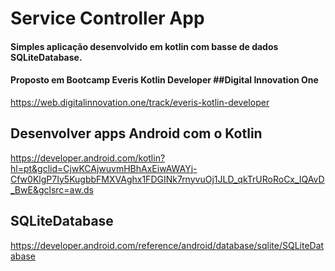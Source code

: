 # Service Controller App

#### Simples aplicação desenvolvido em kotlin com basse de dados SQLiteDatabase.
#### Proposto em Bootcamp Everis Kotlin Developer ##Digital Innovation One

https://web.digitalinnovation.one/track/everis-kotlin-developer

## Desenvolver apps Android com o Kotlin

https://developer.android.com/kotlin?hl=pt&gclid=CjwKCAjwuvmHBhAxEiwAWAYj-Cfw0KlgP7Iy5KugbbFMXVAghx1FDGINk7rnyvuOj1JLD_qkTrURoRoCx_IQAvD_BwE&gclsrc=aw.ds

## SQLiteDatabase

https://developer.android.com/reference/android/database/sqlite/SQLiteDatabase

